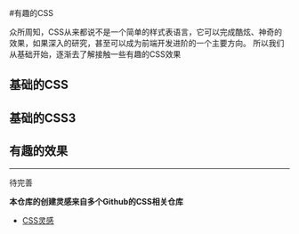 #有趣的CSS

众所周知，CSS从来都说不是一个简单的样式表语言，它可以完成酷炫、神奇的效果，如果深入的研究，甚至可以成为前端开发进阶的一个主要方向。
所以我们从基础开始，逐渐去了解接触一些有趣的CSS效果


## 基础的CSS

## 基础的CSS3
[]()
## 有趣的效果

---
待完善

**本仓库的创建灵感来自多个Github的CSS相关仓库**
* [CSS灵感](https://github.com/chokcoco/CSS-Inspiration)
